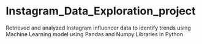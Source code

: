 # Instagram_Data_Exploration_project
Retrieved and analyzed Instagram influencer data to identify trends using Machine Learning model using Pandas and Numpy Libraries in Python
